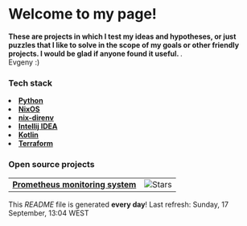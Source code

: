 <h1>Welcome to my page! </h1>
<p>
	<b>
These are projects in which I test my ideas and hypotheses, 
or just puzzles that I like to solve in the scope of my goals or other friendly projects.  
I would be glad if anyone found it useful.
	</b>.
<br>
Evgeny :) 

<h3>Tech stack</h3>

<li><a href="https://www.python.org">
  <b>Python</b></a><br/></li>
<li><a href="https://nixos.org/download.html">
  <b>NixOS</b></a><br/></li>
<li><a href="https://github.com/nix-community/nix-direnv">
  <b>nix-direnv</b></a><br/></li>
<li><a href="https://www.jetbrains.com/">
  <b>Intellij IDEA</b></a><br/></li>
<li><a href="https://kotlinlang.org">
  <b>Kotlin</b></a><br/></li>
<li><a href="https://www.terraform.io">
  <b>Terraform</b></a><br/></li>


<h3>Open source projects</h3>
<table>
  <tbody>
     <tr>
      <td><a href="https://github.com/rachlenko/prometheus"><b>Prometheus monitoring system</b></a></td>
      <td><img alt="Stars" src="https://img.shields.io/github/stars/rachlenko"/></td>
    </tr>
  </tbody>
</table>

This <i>README</i> 
file is generated <b>every day</b>! 
Last refresh: Sunday, 17 September, 13:04 WEST 
